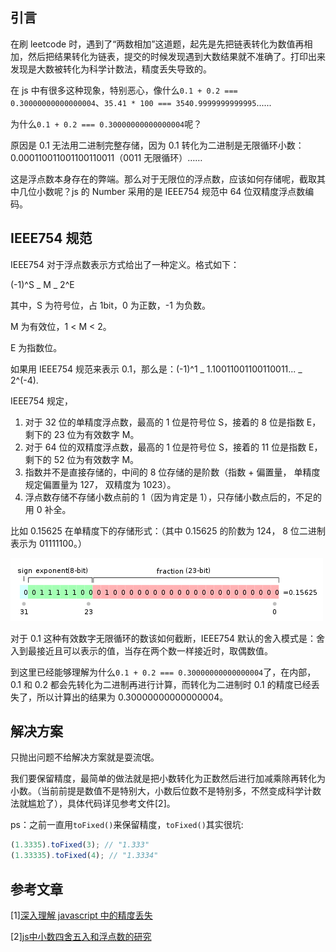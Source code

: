 ## 引言

在刷 leetcode 时，遇到了“两数相加”这道题，起先是先把链表转化为数值再相加，然后把结果转化为链表，提交的时候发现遇到大数结果就不准确了。打印出来发现是大数被转化为科学计数法，精度丢失导致的。

在 js 中有很多这种现象，特别恶心，像什么`0.1 + 0.2 === 0.30000000000000004`、`35.41 * 100 === 3540.9999999999995`......

为什么`0.1 + 0.2 === 0.30000000000000004`呢？

原因是 0.1 无法用二进制完整存储，因为 0.1 转化为二进制是无限循环小数：0.000110011001100110011（0011 无限循环）……

这是浮点数本身存在的弊端。那么对于无限位的浮点数，应该如何存储呢，截取其中几位小数呢？js 的 Number 采用的是 IEEE754 规范中 64 位双精度浮点数编码。

## IEEE754 规范

IEEE754 对于浮点数表示方式给出了一种定义。格式如下：

(-1)^S _ M _ 2^E

其中，S 为符号位，占 1bit，0 为正数，-1 为负数。

M 为有效位，1 < M < 2。

E 为指数位。

如果用 IEEE754 规范来表示 0.1，那么是：(-1)^1 _ 1.10011001100110011... _ 2^(-4).

IEEE754 规定，

1. 对于 32 位的单精度浮点数，最高的 1 位是符号位 S，接着的 8 位是指数 E，剩下的 23 位为有效数字 M。
2. 对于 64 位的双精度浮点数，最高的 1 位是符号位 S，接着的 11 位是指数 E，剩下的 52 位为有效数字 M。
3. 指数并不是直接存储的，中间的 8 位存储的是阶数（指数 + 偏置量， 单精度规定偏置量为 127， 双精度为 1023）。
4. 浮点数存储不存储小数点前的 1（因为肯定是 1），只存储小数点后的，不足的用 0 补全。

比如 0.15625 在单精度下的存储形式：（其中 0.15625 的阶数为 124， 8 位二进制表示为 01111100。）

![0.15625 的存储形式](https://github.com/Lxylona/blog/blob/master/images/precisionLoss1.png?raw=true)

对于 0.1 这种有效数字无限循环的数该如何截断，IEEE754 默认的舍入模式是：舍入到最接近且可以表示的值，当存在两个数一样接近时，取偶数值。

到这里已经能够理解为什么`0.1 + 0.2 === 0.30000000000000004`了，在内部，0.1 和 0.2 都会先转化为二进制再进行计算，而转化为二进制时 0.1 的精度已经丢失了，所以计算出的结果为 0.30000000000000004。

## 解决方案

只抛出问题不给解决方案就是耍流氓。

我们要保留精度，最简单的做法就是把小数转化为正数然后进行加减乘除再转化为小数。（当前前提是数值不是特别大，小数后位数不是特别多，不然变成科学计数法就尴尬了），具体代码详见参考文件[2]。

ps：之前一直用`toFixed()`来保留精度，`toFixed()`其实很坑:

```js
(1.3335).toFixed(3); // "1.333"
(1.33335).toFixed(4); // "1.3334"
```

## 参考文章

[1][深入理解 javascript 中的精度丢失](https://juejin.im/post/5b20cbb051882513ac20354f)

[2][js中小数四舍五入和浮点数的研究](http://caibaojian.com/js-tofixed.html)
